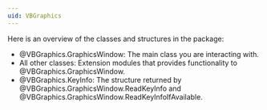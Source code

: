 ```yaml
---
uid: VBGraphics
---
```

Here is an overview of the classes and structures in the package:

* @VBGraphics.GraphicsWindow: The main class you are interacting with.
* All other classes: Extension modules that provides functionality to
  @VBGraphics.GraphicsWindow.
* @VBGraphics.KeyInfo: The structure returned by
  @VBGraphics.GraphicsWindow.ReadKeyInfo and
  @VBGraphics.GraphicsWindow.ReadKeyInfoIfAvailable.